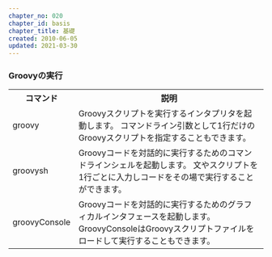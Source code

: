 ```yaml
---
chapter_no: 020
chapter_id: basis
chapter_title: 基礎
created: 2010-06-05
updated: 2021-03-30
---
```

### Groovyの実行
<table class="normal">
<tr><th>コマンド</th><th>説明</th></tr>
<tr>
    <td>groovy</td>
    <td markdown="span">Groovyスクリプトを実行するインタプリタを起動します。  
    コマンドライン引数として1行だけのGroovyスクリプトを指定することもできます。</td>
</tr>
<tr>
    <td>groovysh</td>
    <td markdown="span">Groovyコードを対話的に実行するためのコマンドラインシェルを起動します。  
    文やスクリプトを1行ごとに入力しコードをその場で実行することができます。</td>
</tr>
<tr>
    <td>groovyConsole</td>
    <td markdown="span">Groovyコードを対話的に実行するためのグラフィカルインタフェースを起動します。  
    GroovyConsoleはGroovyスクリプトファイルをロードして実行することもできます。</td>
</tr>
</table>

